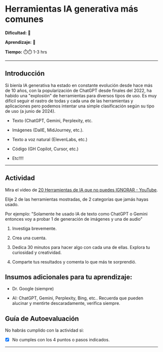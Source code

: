 # Herramientas IA generativa más comunes

**Dificultad:** 🌻

**Aprendizaje:** 🍯 

**Tiempo:** ⏱️⏱️ 1-3 hrs



---

## Introducción

Si bienla IA generativa ha estado en constante evolución desde hace más de 10 años,  con la popularización de ChatGPT desde finales del 2022, ha habido una "explosión" de herramientas para diversos tipos de uso. Es muy difícil seguir el rastro de todas y cada una de las herramientas y aplicaciones pero podemos intentar una simple clasificación según su tipo de uso (a junio de 2024).

- Texto (ChatGPT, Gemini, Perplexity, etc.

- Imágenes (DallE, MidJourney, etc.).

- Texto a voz natural (ElevenLabs, etc.)

- Código (GH Copilot, Cursor, etc.)

- Etc!!!!

---

## Actividad

Mira el video de [20 Herramientas de IA que no puedes IGNORAR - YouTube](https://www.youtube.com/watch?v=YRrThW5absA&t=13s).

Elije 2 de las herramientas mostradas, de 2 categorías que jamás hayas usado. 

Por ejemplo: "Solamente he usado IA de texto como ChatGPT o Gemini entonces voy a probar 1 de generación de imágenes y una de audio"

1. Investiga brevemente.

2. Crea una cuenta.

3. Dedica 30 minutos para hacer algo con cada una de ellas. Explora tu curiosidad y creatividad.

4. Comparte tus resultados y comenta lo que más te sorprendió.


## Insumos adicionales para tu aprendizaje:

- Dr. Google (siempre)

- AI: ChatGPT, Gemini, Perplexity, Bing, etc.. Recuerda que pueden alucinar y mentirte descaradamente, verifica siempre.


## Guía de Autoevaluación

No habrás cumplido con la actividad si:

- [x] No cumples con los 4 puntos o pasos indicados.

---
